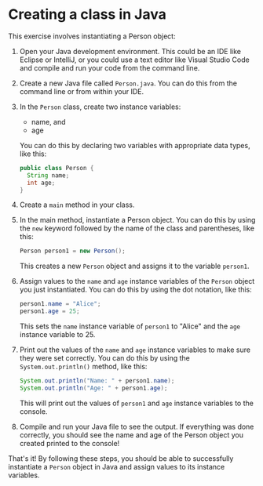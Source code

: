 # Creating a class in Java

This exercise involves instantiating a Person object:

1. Open your Java development environment. This could be an IDE like Eclipse or IntelliJ, or you could use a text editor like Visual Studio Code and compile and run your code from the command line.
2. Create a new Java file called `Person.java`. You can do this from the command line or from within your IDE.
3. In the `Person` class, create two instance variables:

   - name, and
   - age

   You can do this by declaring two variables with appropriate data types, like this:

   ```java
   public class Person {
     String name;
     int age;
   }
   ```

4. Create a `main` method in your class.

5. In the main method, instantiate a Person object. You can do this by using the `new` keyword followed by the name of the class and parentheses, like this:

   ```java
   Person person1 = new Person();
   ```

   This creates a new `Person` object and assigns it to the variable `person1`.

6. Assign values to the `name` and `age` instance variables of the `Person` object you just instantiated. You can do this by using the dot notation, like this:

   ```java
   person1.name = "Alice";
   person1.age = 25;
   ```

   This sets the `name` instance variable of `person1` to "Alice" and the `age` instance variable to 25.

7. Print out the values of the `name` and `age` instance variables to make sure they were set correctly. You can do this by using the `System.out.println()` method, like this:

   ```java
   System.out.println("Name: " + person1.name);
   System.out.println("Age: " + person1.age);
   ```

   This will print out the values of `person1` and `age` instance variables to the console.

8. Compile and run your Java file to see the output. If everything was done correctly, you should see the name and age of the Person object you created printed to the console!

That's it! By following these steps, you should be able to successfully instantiate a `Person` object in Java and assign values to its instance variables.

